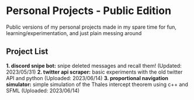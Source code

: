 # Personal Projects - Public Edition
Public versions of my personal projects made in my spare time for fun, learning/experimentation, and just plain messing around
## Project List
**1. discord snipe bot:** snipe deleted messages and recall them! (Updated: 2023/05/31)
**2. twitter api scraper:** basic experiments with the old twitter API and python (Uploaded: 2023/06/14)
**3. proportional navigation simulator:** simple simulation of the Thales intercept theorem using c++ and SFML (Uploaded: 2023/06/14)
